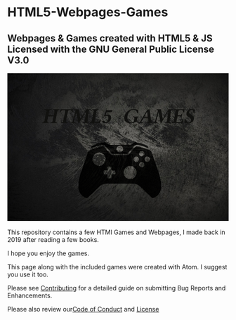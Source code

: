 # HTML5-Webpages-Games
Webpages &amp; Games created with HTML5 &amp; JS
Licensed with the GNU General Public License V3.0
---
![Logo](../logo/Logo.png)

This repository contains a few HTMl Games and Webpages, I made back in 2019
after reading a few books.

I hope you enjoy the games.

This page along with the included games were created with Atom.
I suggest you use it too.

Please see [Contributing](docs/CONTRIBUTING.md) for a detailed guide on submitting
Bug Reports and Enhancements.

Please also review our[Code of Conduct](code-of-conduct.md) and [License](LICENSE.md)
